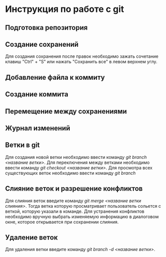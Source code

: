 # Инструкция по работе с git

## Подготовка репозитория

## Создание сохранений
Для создания сохранения после правок необходимо зажать сочетание клавиш "Ctrl" + "S" или нажать "Сохранить все" в левом верхнем углу.
## Добавление файла к коммиту

## Создание коммита

## Перемещение между сохранениями

## Журнал изменений

## Ветки в git
Для создания новой ветки необходимо ввести команду *git branch <название ветки>*. Для переключения между ветками необходимо ввести команду *git checkout <название ветки>*. Для просмотра всех существующих веток необходимо ввести команду *git branch*
## Слияние веток и разрешение конфликтов
Для слияния веток введите команду *git merge <название ветки слияния>*. Тогда ветка которую просматривает пользователь сольется с веткой, которую указали в команде. Для устранения конфликтов необходимо вручную выбрать изменяемую информацию в диалоговом окне, которое открывается при сохранении слияния.
## Удаление веток
Для удаления ветки введите команду *git branch -d <название ветки>*.